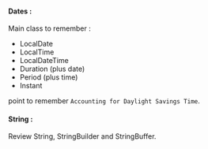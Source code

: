 #### Dates :
Main class to remember :
- LocalDate
- LocalTime
- LocalDateTime
- Duration (plus date)
- Period (plus time)
- Instant

point to remember `Accounting for Daylight Savings Time`.

#### String :
Review String, StringBuilder and StringBuffer.

